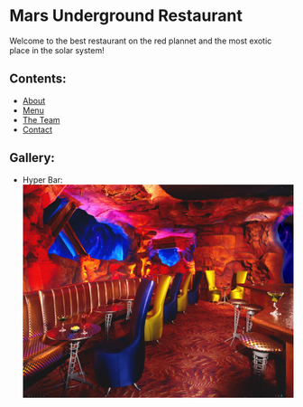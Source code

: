# Mars Underground Restaurant

Welcome to the best restaurant on the red plannet and the most exotic place in the solar system!

## Contents:

- [About](./about.md)
- [Menu]()
- [The Team]()
- [Contact]()

## Gallery:

- Hyper Bar:  
![Mars Underground Restaurant](./images/mars-underground-restaurant.jpg)
